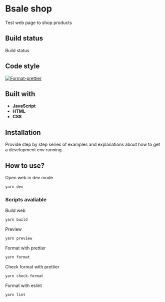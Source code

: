 # Bsale shop

Test web page to shop products

## Build status

Build status

## Code style
[![Format-prettier](https://github.com/thewomins/frontend-bsale/actions/workflows/auto-format-prettier.yaml/badge.svg)](https://github.com/thewomins/frontend-bsale/actions/workflows/auto-format-prettier.yaml)

## Built with

- **JavaScript**
- **HTML**
- **CSS**

## Installation

Provide step by step series of examples and explanations about how to get a development env running.

## How to use?

Open web in dev mode

```bash
yarn dev
```

### Scripts avaliable

Build web

```bash
yarn build
```

Preview

```bash
yarn preview
```

Format with prettier

```bash
yarn format
```

Check format with prettier

```bash
yarn check-format
```

Format with eslint

```bash
yarn lint
```
